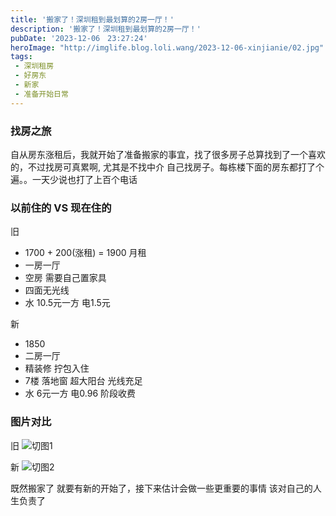 ```yaml
---
title: '搬家了！深圳租到最划算的2房一厅！'
description: '搬家了！深圳租到最划算的2房一厅！'
pubDate: '2023-12-06　23:27:24'
heroImage: "http://imglife.blog.loli.wang/2023-12-06-xinjianie/02.jpg" 
tags:
 - 深圳租房
 - 好房东
 - 新家
 - 准备开始日常
---
```


### 找房之旅

自从房东涨租后，我就开始了准备搬家的事宜，找了很多房子总算找到了一个喜欢的，不过找房可真累啊, 尤其是不找中介 自己找房子。每栋楼下面的房东都打了个遍。。一天少说也打了上百个电话


### 以前住的 VS 现在住的

旧
- 1700 + 200(涨租) = 1900 月租
- 一房一厅
- 空房 需要自己置家具
- 四面无光线
- 水 10.5元一方 电1.5元

新
- 1850
- 二房一厅
- 精装修 拧包入住
- 7楼 落地窗 超大阳台 光线充足
- 水 6元一方  电0.96 阶段收费


### 图片对比
旧
![切图1](http://imglife.blog.loli.wang/2023-12-06-xinjianie/01.jpg)

新
![切图2](http://imglife.blog.loli.wang/2023-12-06-xinjianie/02.jpg)


既然搬家了 就要有新的开始了，接下来估计会做一些更重要的事情 该对自己的人生负责了